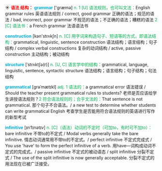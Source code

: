 ☀ <font color="red">**语法 结构：**</font>
<font color="sky blue">**grammar**</font> ['ɡræmə] 
<font color="#00b050">n. 1 [U] 语法规则，也可叫文法：</font>English grammar rules 英语语法规则 / correct, good grammar 正确的语法；规范的语法 / bad, incorrect, poor grammar 不规范的语法；不正确的语法；糟糕的语法 <font color="#00b050">2 [C] 语法书：</font>a French grammar 法语语法书

<font color="sky blue">**construction**</font> [kən'strʌkʃn] 
<font color="#00b050">n. [C] 用字词来构造句子、短语等的方式，即语法结构：</font>grammatical, linguistic, sentence construction 语法结构；语言结构；句子结构 / complex verbal constructions 复杂的动词结构 / active, passive construction 主动结构；被动结构
           
<font color="sky blue">**structure**</font> [ˈstrʌktʃə(r)]
<font color="#00b050">n. [U, C] 语言学中的结构：</font>grammatical, language, linguistic, sentence, syntactic structure 语法结构；语言结构；句子结构；句法结构
           
<font color="sky blue">**grammatical**</font> [grəˈmætɪkl]
<font color="#00b050">adj. 1 语法的：</font>a grammatical error 语法错误 / Should the teacher present grammatical rules to students? 老师是否应该给学生讲授语法规则？<font color="#00b050">2 符合语法规则的；合乎文法的：</font>That sentence is not grammatical. 那个句子不合语法。/ a new test to determine whether students can write grammatical English 考查学生是否能用符合语法规则的英语进行写作的新型考试
           
<font color="sky blue">**infinitive**</font> [ɪnˈfɪnətɪv]
<font color="#00b050">n. [C]（语法）动词的不定时（可加to，有时可不加to）：</font>bare infinitive 不带to的不定式 / Modal verbs generally take the bare infinitive. 情态动词通常用不带to的不定式。/ perfect infinitive 不定式完成式 / You use 'have' to form the perfect infinitive of a verb. 用have—词构成动词不定式的完成式。/ passive infinitive 不定式的被动语态 / split infinitive 分裂不定式 / The use of the split infinitive is now generally acceptable. 分裂不定式的用法现在已被广泛接受。
